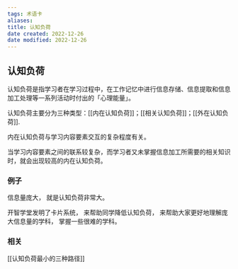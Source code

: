 ```yaml
---
tags: 术语卡
aliases: 
title: 认知负荷
date created: 2022-12-26
date modified: 2022-12-26
---
```


## 认知负荷

认知负荷是指学习者在学习过程中，在工作记忆中进行信息存储、信息提取和信息加工处理等一系列活动时付出的「心理能量」。

认知负荷主要分为三种类型：[[内在认知负荷]]；[[相关认知负荷]]；[[外在认知负荷]].

内在认知负荷与学习内容要素交互的复杂程度有关。

当学习内容要素之间的联系较复杂，而学习者又未掌握信息加工所需要的相关知识时，就会出现较高的内在认知负荷。

### 例子

信息量庞大， 就是认知负荷非常大。

开智学堂发明了卡片系统， 来帮助同学降低认知负荷， 来帮助大家更好地理解庞大信息量的学科， 掌握一些很难的学科。 


### 相关

[[认知负荷最小的三种路径]]